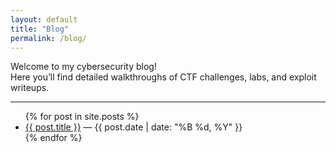 ```yaml
---
layout: default
title: "Blog"
permalink: /blog/
---
```



Welcome to my cybersecurity blog!  
Here you’ll find detailed walkthroughs of CTF challenges, labs, and exploit writeups.

---

<ul>
{% for post in site.posts %}
  <li>
    <a href="{{ post.url }}">{{ post.title }}</a> — {{ post.date | date: "%B %d, %Y" }}
  </li>
{% endfor %}
</ul>
